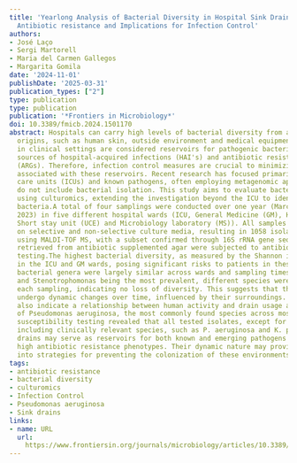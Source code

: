 ```yaml
---
title: 'Yearlong Analysis of Bacterial Diversity in Hospital Sink Drains: Culturomics,
  Antibiotic resistance and Implications for Infection Control'
authors:
- José Laço
- Sergi Martorell
- Maria del Carmen Gallegos
- Margarita Gomila
date: '2024-11-01'
publishDate: '2025-03-31'
publication_types: ["2"]
type: publication
type: publication
publication: '*Frontiers in Microbiology*'
doi: 10.3389/fmicb.2024.1501170
abstract: Hospitals can carry high levels of bacterial diversity from all types of
  origins, such as human skin, outside environment and medical equipment. Sink drains
  in clinical settings are considered reservoirs for pathogenic bacteria and potential
  sources of hospital-acquired infections (HAI's) and antibiotic resistance genes
  (ARGs). Therefore, infection control measures are crucial to minimizing the risks
  associated with these reservoirs. Recent research has focused primarily on intensive
  care units (ICUs) and known pathogens, often employing metagenomic approaches that
  do not include bacterial isolation. This study aims to evaluate bacterial diversity
  using culturomics, extending the investigation beyond the ICU to identify antibiotic-resistant
  bacteria.A total of four samplings were conducted over one year (March 2022 to March
  2023) in five different hospital wards (ICU, General Medicine (GM), Hematology (H),
  Short stay unit (UCE) and Microbiology laboratory (MS)). All samples were cultured
  on selective and non-selective culture media, resulting in 1058 isolates identified
  using MALDI-TOF MS, with a subset confirmed through 16S rRNA gene sequencing. Isolates
  retrieved from antibiotic supplemented agar were subjected to antibiotic susceptibility
  testing.The highest bacterial diversity, as measured by the Shannon index, was observed
  in the ICU and GM wards, posing significant risks to patients in these areas. While
  bacterial genera were largely similar across wards and sampling times, with Pseudomonas
  and Stenotrophomonas being the most prevalent, different species were detected in
  each sampling, indicating no loss of diversity. This suggests that these environments
  undergo dynamic changes over time, influenced by their surroundings. The results
  also indicate a relationship between human activity and drain usage and the presence
  of Pseudomonas aeruginosa, the most commonly found species across most wards. Antibiotic
  susceptibility testing revealed that all tested isolates, except for one, were multi-resistant,
  including clinically relevant species, such as P. aeruginosa and K. pneumoniae.Hospital
  drains may serve as reservoirs for both known and emerging pathogens exhibiting
  high antibiotic resistance phenotypes. Their dynamic nature may provide insights
  into strategies for preventing the colonization of these environments by such species.
tags:
- antibiotic resistance
- bacterial diversity
- culturomics
- Infection Control
- Pseudomonas aeruginosa
- Sink drains
links:
- name: URL
  url: 
    https://www.frontiersin.org/journals/microbiology/articles/10.3389/fmicb.2024.1501170/abstract
---
```

